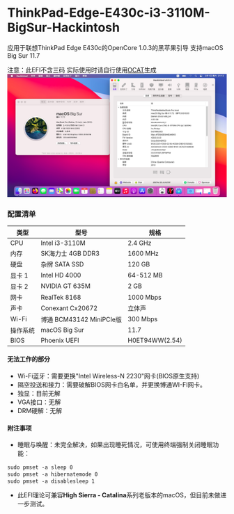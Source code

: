 # ThinkPad-Edge-E430c-i3-3110M-BigSur-Hackintosh
应用于联想ThinkPad Edge E430c的OpenCore 1.0.3的黑苹果引导 支持macOS Big Sur 11.7

注意：此EFI不含三码 实际使用时请自行使用[OCAT](https://github.com/ic005k/OCAuxiliaryTools)生成
![](image.png)

### 配置清单
|类型|型号|规格|
|---|---|---|
|CPU|Intel i3-3110M|2.4 GHz|
|内存|SK海力士 4GB DDR3|1600 MHz|
|硬盘|杂牌 SATA SSD|120 GB|
|显卡 1|Intel HD 4000|64-512 MB|
|显卡 2|NVIDIA GT 635M|2 GB|
|网卡|RealTek 8168|1000 Mbps|
|声卡|Conexant Cx20672|立体声|
|Wi-Fi|博通 BCM43142 MiniPCIe版|300 Mbps|
|操作系统|macOS Big Sur|11.7|
|BIOS|Phoenix UEFI|H0ET94WW(2.54)|

#### 无法工作的部分
- Wi-Fi蓝牙：需要更换"Intel Wireless-N 2230"网卡(BIOS原生支持)
- 隔空投送和接力：需要破解BIOS网卡白名单，并更换博通WI-FI网卡。
- 独显：目前无解
- VGA接口：无解
- DRM硬解：无解

#### 附注事项
- 睡眠与唤醒：未完全解决，如果出现睡死情况，可使用终端强制关闭睡眠功能：
```
sudo pmset -a sleep 0
sudo pmset -a hibernatemode 0
sudo pmset -a disablesleep 1
```
- 此EFI理论可兼容**High Sierra - Catalina**系列老版本的macOS，但目前未做进一步测试。
